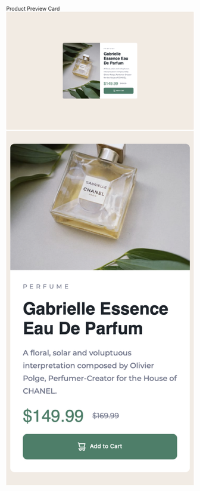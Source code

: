 Product Preview Card
![Image of product preview card desktop version](design/desktop-product.jpg)
![Image of product preview card mobile version](design/mobile-product.jpg)

